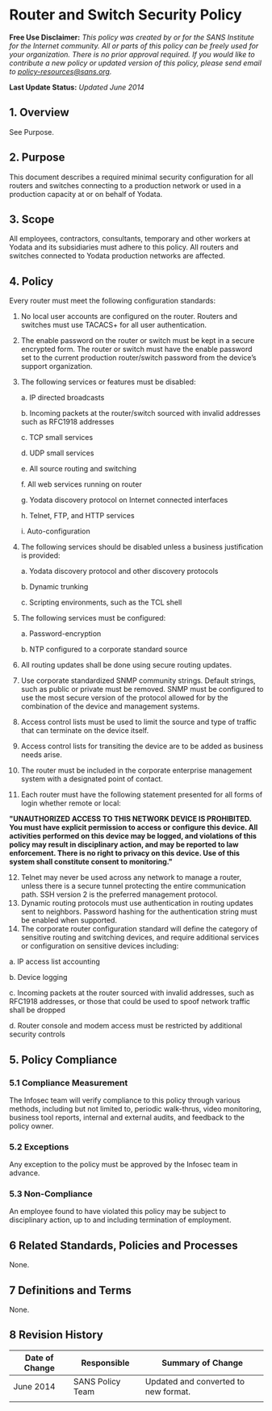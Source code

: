 # Router and Switch Security Policy

**Free Use Disclaimer:** *This policy was created by or for the SANS Institute for the Internet community. All or parts of this policy can be freely used for your organization. There is no prior approval required. If you would like to contribute a new policy or updated version of this policy, please send email to policy-resources@sans.org.*

**Last Update Status:** *Updated June 2014*

## 1.   Overview

See Purpose.

## 2.   Purpose

This document describes a required minimal security configuration for all routers and switches connecting to a production network or used in a production capacity at or on behalf of Yodata.

## 3.   Scope

All employees, contractors, consultants, temporary and other workers at Yodata and its subsidiaries must adhere to this policy. All routers and switches connected to Yodata production networks are affected.

## 4.   Policy

Every router must meet the following configuration standards:

1. No local user accounts are configured on the router. Routers and switches must use TACACS+ for all user authentication.

2. The enable password on the router or switch must be kept in a secure encrypted form. The router or switch must have the enable password set to the current production router/switch password from the device’s support organization.

3. The following services or features must be disabled:

   a. IP directed broadcasts

   b. Incoming packets at the router/switch sourced with invalid addresses such as RFC1918 addresses

   c. TCP small services

   d. UDP small services

   e. All source routing and switching

   f. All web services running on router

   g. Yodata discovery protocol on Internet connected interfaces

   h. Telnet, FTP, and HTTP services

   i. Auto-configuration

4. The following services should be disabled unless a business justification is provided:

   a. Yodata discovery protocol and other discovery protocols
	 
   b. Dynamic trunking
	 
   c. Scripting environments, such as the TCL shell

5. The following services must be configured:

   a. Password-encryption
	 
   b. NTP configured to a corporate standard source

6. All routing updates shall be done using secure routing updates.

7. Use corporate standardized SNMP community strings.  Default strings, such as public or private must be removed.  SNMP must be configured to use the most secure version of the protocol allowed for by the combination of the device and management systems.

8. Access control lists must be used to limit the source and type of traffic that can terminate on the device itself.
9. Access control lists for transiting the device are to be added as business needs arise. 
10. The router must be included in the corporate enterprise management system with a designated point of contact. 
11. Each router must have the following statement presented for all forms of login whether remote or local: 

**"UNAUTHORIZED ACCESS TO THIS NETWORK DEVICE IS PROHIBITED. You must have explicit permission to access or configure this device. All activities performed on this device may be logged, and violations of this policy may result in disciplinary action, and may be reported to law enforcement. There is no right to privacy on this device. Use of this system shall constitute consent to monitoring."**

12.  Telnet may never be used across any network to manage a router, unless there is a secure tunnel protecting the entire communication path. SSH version 2 is the preferred management protocol.
13.  Dynamic routing protocols must use authentication in routing updates sent to neighbors.  Password hashing for the authentication string must be enabled when supported.
14.  The corporate router configuration standard will define the category of sensitive routing and switching devices, and require additional services or configuration on sensitive devices including:

   a. IP access list accounting

   b. Device logging

   c. Incoming packets at the router sourced with invalid addresses, such as RFC1918 addresses, or those that could be used to spoof network traffic shall be dropped

   d. Router console and modem access must be restricted by additional security controls

## 5.   Policy Compliance

### 5.1  Compliance Measurement

The Infosec team will verify compliance to this policy through various methods, including but not limited to, periodic walk-thrus, video monitoring, business tool reports, internal and external audits, and feedback to the policy owner.

### 5.2  Exceptions

Any exception to the policy must be approved by the Infosec team in advance. 

### 5.3  Non-Compliance

An employee found to have violated this policy may be subject to disciplinary action, up to and including termination of employment. 

## 6     Related Standards, Policies and Processes

None.

## 7     Definitions and Terms

None.

## 8     Revision History

| Date of Change | Responsible      | Summary of Change                      |
| -------------- | ---------------- | -------------------------------------- |
| June 2014      | SANS Policy Team | Updated and   converted to new format. |
|                |                  |                                        |
